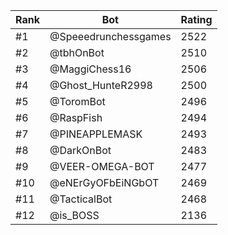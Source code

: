 Rank|Bot|Rating
---|---|---
#1|@Speeedrunchessgames|2522
#2|@tbhOnBot|2510
#3|@MaggiChess16|2506
#4|@Ghost_HunteR2998|2500
#5|@ToromBot|2496
#6|@RaspFish|2494
#7|@PINEAPPLEMASK|2493
#8|@DarkOnBot|2483
#9|@VEER-OMEGA-BOT|2477
#10|@eNErGyOFbEiNGbOT|2469
#11|@TacticalBot|2468
#12|@is_BOSS|2136
